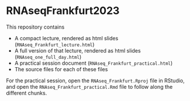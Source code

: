 # RNAseqFrankfurt2023

This repository contains

* A compact lecture, rendered as html slides (`RNAseq_Frankfurt_lecture.html`)
* A full version of that lecture, rendered as html slides (`RNAseq_one_full_day.html`)
* A practical session document (`RNAseq_Frankfurt_practical.html`)
* The source files for each of these files

For the practical session, open the `RNAseq_Frankfurt.Rproj` file in RStudio, and 
open the `RNAseq_Frankfurt_practical.Rmd` file to follow along the different chunks.
